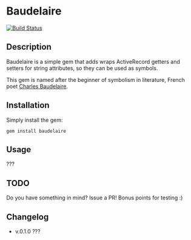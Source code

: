Baudelaire
======

[![Build Status](https://secure.travis-ci.org/albertbellonch/baudelaire.png)](http://travis-ci.org/albertbellonch/baudelaire)

Description
-----------

Baudelaire is a simple gem that adds wraps ActiveRecord getters and
setters for string attributes, so they can be used as symbols.

This gem is named after the beginner of symbolism in literature, French poet [Charles Baudelaire](http://en.wikipedia.org/wiki/Charles_Baudelaire).

Installation
------------

Simply install the gem:

    gem install baudelaire

Usage
-----

???


TODO
----

Do you have something in mind? Issue a PR! Bonus points for testing :)

Changelog
---------

* v.0.1.0 ???
